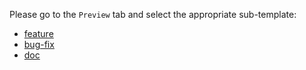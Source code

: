 Please go to the `Preview` tab and select the appropriate sub-template:

* [feature](?expand=1&template=feature.md)
* [bug-fix](?expand=1&template=bug_fix.md)
* [doc](?expand=1&template=doc.md)

